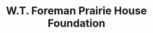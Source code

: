 ---
layout: repo
title: "W.T. Foreman Prairie House Foundation"
id: 24300
permalink: repos/24300/
---